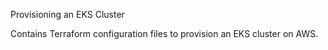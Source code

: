 Provisioning an EKS Cluster

Contains Terraform configuration files to provision an EKS cluster on AWS.
